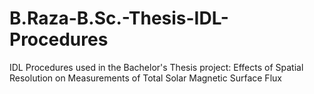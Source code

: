 # B.Raza-B.Sc.-Thesis-IDL-Procedures
IDL Procedures used in the Bachelor's Thesis project: Effects of Spatial Resolution on Measurements of Total Solar Magnetic Surface Flux
